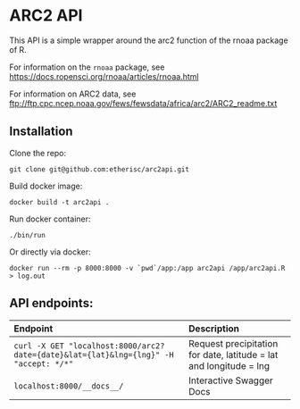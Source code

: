 # ARC2 API

This API is a simple wrapper around the arc2 function of the rnoaa package of R.

For information on the `rnoaa` package, see https://docs.ropensci.org/rnoaa/articles/rnoaa.html

For information on ARC2 data, see ftp://ftp.cpc.ncep.noaa.gov/fews/fewsdata/africa/arc2/ARC2_readme.txt

## Installation

Clone the repo:  

    git clone git@github.com:etherisc/arc2api.git

Build docker image: 

    docker build -t arc2api .

Run docker container: 

    ./bin/run

Or directly via docker:

    docker run --rm -p 8000:8000 -v `pwd`/app:/app arc2api /app/arc2api.R > log.out
    
## API endpoints: 

| Endpoint | Description |
 :---|:---
`curl -X GET "localhost:8000/arc2?date={date}&lat={lat}&lng={lng}" -H "accept: */*"` | Request precipitation for date, latitude = lat and longitude = lng
`localhost:8000/__docs__/` | Interactive Swagger Docs

